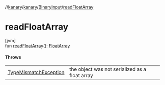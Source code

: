 //[kanary](../../../index.md)/[kanary](../index.md)/[BinaryInput](index.md)/[readFloatArray](read-float-array.md)

# readFloatArray

[jvm]\
fun [readFloatArray](read-float-array.md)(): [FloatArray](https://kotlinlang.org/api/latest/jvm/stdlib/kotlin/-float-array/index.html)

#### Throws

| | |
|---|---|
| [TypeMismatchException](../-type-mismatch-exception/index.md) | the object was not serialized as a float array |
